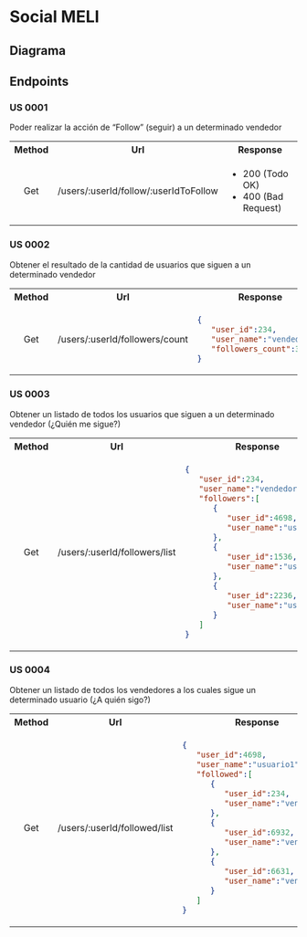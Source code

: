 # Social MELI
## Diagrama
## Endpoints
### US 0001
Poder realizar la acción de “Follow” (seguir) a un determinado vendedor
<table>
  <tbody>
    <tr>
      <th>Method</th>
      <th>Url</th>
      <th>Response</th>
    </tr>
    <tr>
      <td align="center">Get</td>
      <td align="center"> /users/:userId/follow/:userIdToFollow </td>
      <td>
        <ul>
          <li>200 (Todo OK)</li>
          <li>400 (Bad Request)</li>
        </ul>
      </td>
    </tr>
  </tbody>
</table>

### US 0002
Obtener el resultado de la cantidad de usuarios que siguen a un determinado vendedor
<table>
  <tbody>
    <tr>
      <th>Method</th>
      <th>Url</th>
      <th>Response</th>
    </tr>
    <tr>
      <td align="center">Get</td>
      <td align="center"> /users/:userId/followers/count </td>
<td>
  
```json
{
   "user_id":234,
   "user_name":"vendedor1",
   "followers_count":35
}
```
</td>
    </tr>
  </tbody>
</table>

### US 0003
Obtener un listado de todos los usuarios que siguen a un determinado vendedor (¿Quién me sigue?)
<table>
  <tbody>
    <tr>
      <th>Method</th>
      <th>Url</th>
      <th>Response</th>
    </tr>
    <tr>
      <td align="center">Get</td>
      <td align="center"> /users/:userId/followers/list </td>
<td>
  
```json
{
   "user_id":234,
   "user_name":"vendedor1",
   "followers":[
      {
         "user_id":4698,
         "user_name":"usuario1"
      },
      {
         "user_id":1536,
         "user_name":"usuario2"
      },
      {
         "user_id":2236,
         "user_name":"usuario3"
      }
   ]
}
```
</td>
    </tr>
  </tbody>
</table>

### US 0004
Obtener  un listado de todos los vendedores a los cuales sigue un determinado usuario (¿A quién sigo?)
<table>
  <tbody>
    <tr>
      <th>Method</th>
      <th>Url</th>
      <th>Response</th>
    </tr>
    <tr>
      <td align="center">Get</td>
      <td align="center"> /users/:userId/followed/list </td>
<td>
  
```json
{
   "user_id":4698,
   "user_name":"usuario1",
   "followed":[
      {
         "user_id":234,
         "user_name":"vendedor1"
      },
      {
         "user_id":6932,
         "user_name":"vendedor2"
      },
      {
         "user_id":6631,
         "user_name":"vendedor3"
      }
   ]
}
```
</td>
    </tr>
  </tbody>
</table>
